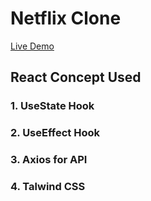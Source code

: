 # Netflix Clone

[Live Demo]()

## React Concept Used

### 1. UseState Hook

### 2. UseEffect Hook

### 3. Axios for API

### 4. Talwind CSS
